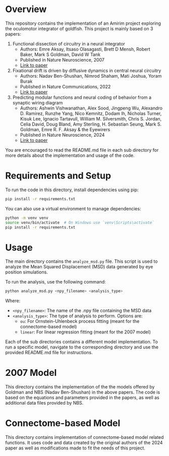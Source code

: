 # Overview

This repository contains the implementation of an Amirim project exploring the oculomotor integrator of goldfish. This project is mainly based on 3 papers:

1. Functional dissection of circuitry in a neural integrator
   - Authors: Emre Aksay, Itsaso Olasagasti, Brett D Mensh, Robert Baker, Mark S Goldman, David W Tank
   - Published in Nature Neuroscience, 2007
   - [Link to paper](https://pmc.ncbi.nlm.nih.gov/articles/PMC2803116/)
2. Fixational drift is driven by diffusive dynamics in central neural circuitry
    - Authors: Nadav Ben-Shushan, Nimrod Shaham, Mati Joshua, Yoram Burak
    - Published in Nature Communications, 2022
    - [Link to paper](https://www.nature.com/articles/s41467-022-29201-y)
3. Predicting modular functions and neural coding of behavior from a synaptic wiring diagram
    - Authors: Ashwin Vishwanathan, Alex Sood, Jingpeng Wu, Alexandro D. Ramirez, Runzhe Yang, Nico Kemnitz, Dodam Ih, Nicholas Turner, Kisuk Lee, Ignacio Tartavull, William M. Silversmith, Chris S. Jordan, Celia David, Doug Bland, Amy Sterling, H. Sebastian Seung, Mark S. Goldman, Emre R. F. Aksay & the Eyewirers
    - Published in Nature Neuroscience, 2024
    - [Link to paper](https://www.nature.com/articles/s41593-024-01784-3)

You are encouraged to read the README.md file in each sub directory for more details about the implementation and usage of the code.

# Requirements and Setup

To run the code in this directory, install dependencies using pip:

```bash
pip install -r requirements.txt
```

You can also use a virtual environment to manage dependencies:

```bash
python -m venv venv
source venv/bin/activate  # On Windows use `venv\Scripts\activate`
pip install -r requirements.txt
```


# Usage
The main directory contains the `analyze_msd.py` file. This script is used to analyze the Mean Squared Displacement (MSD) data generated by eye position simulations. 

To run the analysis, use the following command:

```bash
python analyze_msd.py <npy_filename> <analysis_type>
```

Where:
- `<npy_filename>`: The name of the .npy file containing the MSD data
- `<analysis_type>`: The type of analysis to perform. Options are:
  - `ou`: For Ornstein-Uhlenbeck process fitting (meant for the connectome-based model)
  - `linear`: For linear regression fitting (meant for the 2007 model)

Each of the sub directories contains a different model implementation. To run a specific model, navigate to the corresponding directory and use the provided README.md file for instructions.

# 2007 Model
This directory contains the implementation of the the models offered by Goldman and NBS (Nadav Ben-Shushan) in the above papers. The code is based on the equations and parameters provided in the papers, as well as additional data files provided by NBS.

# Connectome-based Model
This directory contains implementation of connectome-based model related functions. It uses code and data created by the original authors of the 2024 paper as well as modifications made to fit the needs of this project.